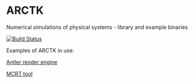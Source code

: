 # ARCTK
Numerical simulations of physical systems - library and example binaries

[![Build Status](https://travis-ci.org/FreddyWordingham/arctk.svg?branch=master)](https://travis-ci.org/FreddyWordingham/arctk)

Examples of ARCTK in use:

[Antler render engine](https://github.com/FreddyWordingham/antler)
<!-- [Antler render engine](https://crates.io/crates/antler) -->

[MCRT tool](https://crates.io/crates/mcrt)
